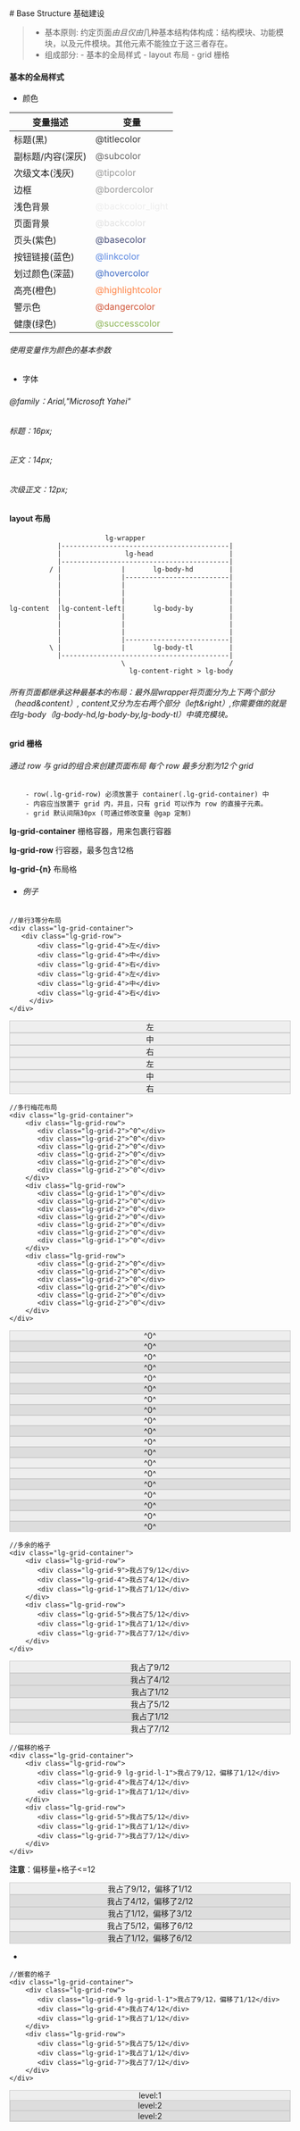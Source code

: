 <link href="/legoland.min.css"/>
# Base Structure 基础建设
 
> - 基本原则: 约定页面*由且仅由*几种基本结构体构成：结构模块、功能模块，以及元件模块。其他元素不能独立于这三者存在。
> - 组成部分:
        - 基本的全局样式
        - layout 布局
        - grid 栅格
  

#### **基本的全局样式**

- 颜色 

|变量描述          |变量                                        | 
|------------------|--------------------------------------------| 
|标题(黑)          |<font color=#333>@titlecolor</font>         | 
|副标题/内容(深灰) |<font color=#666>@subcolor </font>          | 
|次级文本(浅灰)    |<font color=#999>@tipcolor </font>          | 
|边框              |<font color=#999>@bordercolor</font>        | 
|浅色背景          |<font color=#ededed>@backcolor_light</font> | 
|页面背景          |<font color=#e1e1e1>@backcolor</font>       |  
|页头(紫色)        |<font color=#464e78>@basecolor</font>       |    
|按钮链接(蓝色)    |<font color=#5986e1>@linkcolor</font>       |    
|划过颜色(深蓝)    |<font color=#3e6bc5>@hovercolor</font>      |    
|高亮(橙色)        |<font color=#ff8447>@highlightcolor</font>  |    
|警示色            |<font color=#d05538>@dangercolor</font>     |    
|健康(绿色)        |<font color=#8bb455>@successcolor</font>    |

###### 使用变量作为颜色的基本参数


- 字体 

###### @family：Arial,"Microsoft Yahei"
###### 标题：16px;
###### 正文：14px;
###### 次级正文：12px;

#### **layout 布局**


                            lg-wrapper
                |------------------------------------------|
                |                lg-head                   |
                |------------------------------------------|
              / |               |       lg-body-hd         | 
                |               |--------------------------|           
                |               |                          |         
                |               |                          |         
                |               |                          |         
    lg-content  |lg-content-left|       lg-body-by         |         
                |               |                          |         
                |               |                          |         
                |               |                          |         
                |               |--------------------------| 
              \ |               |       lg-body-tl         |
                |------------------------------------------|
                                \                          /
                                  lg-content-right > lg-body


###### 所有页面都继承这种最基本的布局：最外层wrapper将页面分为上下两个部分（head&content）, content又分为左右两个部分（left&right）,你需要做的就是在lg-body（lg-body-hd,lg-body-by,lg-body-tl）中填充模块。                                

#### **grid 栅格**

######  通过 row 与 grid的组合来创建页面布局 每个 row 最多分割为12个 grid
        - row(.lg-grid-row) 必须放置于 container(.lg-grid-container) 中
        - 内容应当放置于 grid 内，并且，只有 grid 可以作为 row 的直接子元素。
        - grid 默认间隔30px (可通过修改变量 @gap 定制) 

**lg-grid-container**
栅格容器，用来包裹行容器

**lg-grid-row**
行容器，最多包含12格

**lg-grid-{n}**
布局格

- ###### 例子        
```
//单行3等分布局
<div class="lg-grid-container">
   <div class="lg-grid-row">
       <div class="lg-grid-4">左</div>
       <div class="lg-grid-4">中</div>
       <div class="lg-grid-4">右</div>
       <div class="lg-grid-4">左</div>
       <div class="lg-grid-4">中</div>
       <div class="lg-grid-4">右</div>
     </div>
</div>
```
<div class="lg-grid-container">
   <div class="lg-grid-row">
       <div class="lg-grid-4" style="border:1px solid #ccc;text-align:center;background-color:#eee">左</div>
       <div class="lg-grid-4" style="border:1px solid #ccc;text-align:center;background-color:#eee">中</div>
       <div class="lg-grid-4" style="border:1px solid #ccc;text-align:center;background-color:#eee">右</div>
       <div class="lg-grid-4" style="border:1px solid #ccc;text-align:center;background-color:#eee">左</div>
       <div class="lg-grid-4" style="border:1px solid #ccc;text-align:center;background-color:#eee">中</div>
       <div class="lg-grid-4" style="border:1px solid #ccc;text-align:center;background-color:#eee">右</div>
     </div>
</div>

```
//多行梅花布局
<div class="lg-grid-container">
    <div class="lg-grid-row">
       <div class="lg-grid-2">^0^</div>
       <div class="lg-grid-2">^0^</div>
       <div class="lg-grid-2">^0^</div>
       <div class="lg-grid-2">^0^</div>
       <div class="lg-grid-2">^0^</div>
       <div class="lg-grid-2">^0^</div>  
    </div>
    <div class="lg-grid-row">
       <div class="lg-grid-1">^0^</div>
       <div class="lg-grid-2">^0^</div>
       <div class="lg-grid-2">^0^</div>
       <div class="lg-grid-2">^0^</div>   
       <div class="lg-grid-2">^0^</div>   
       <div class="lg-grid-2">^0^</div>   
       <div class="lg-grid-1">^0^</div>   
    </div>
    <div class="lg-grid-row">
       <div class="lg-grid-2">^0^</div>
       <div class="lg-grid-2">^0^</div>
       <div class="lg-grid-2">^0^</div>
       <div class="lg-grid-2">^0^</div>
       <div class="lg-grid-2">^0^</div>
       <div class="lg-grid-2">^0^</div>  
    </div>
</div>
```
<div class="lg-grid-container">
    <div class="lg-grid-row">
       <div class="lg-grid-2" style="border:1px solid #ccc;text-align:center;background-color:#eee">^0^</div>
       <div class="lg-grid-2" style="border:1px solid #ccc;text-align:center;background-color:#ddd">^0^</div>
       <div class="lg-grid-2" style="border:1px solid #ccc;text-align:center;background-color:#eee">^0^</div>
       <div class="lg-grid-2" style="border:1px solid #ccc;text-align:center;background-color:#ddd">^0^</div>
       <div class="lg-grid-2" style="border:1px solid #ccc;text-align:center;background-color:#eee">^0^</div>
       <div class="lg-grid-2" style="border:1px solid #ccc;text-align:center;background-color:#ddd">^0^</div>
    </div>
    <div class="lg-grid-row">
       <div class="lg-grid-1" style="border:1px solid #ccc;text-align:center;background-color:#eee">^0^</div>
       <div class="lg-grid-2" style="border:1px solid #ccc;text-align:center;background-color:#ddd">^0^</div>
       <div class="lg-grid-2" style="border:1px solid #ccc;text-align:center;background-color:#eee">^0^</div>
       <div class="lg-grid-2" style="border:1px solid #ccc;text-align:center;background-color:#ddd">^0^</div>
       <div class="lg-grid-2" style="border:1px solid #ccc;text-align:center;background-color:#eee">^0^</div>
       <div class="lg-grid-2" style="border:1px solid #ccc;text-align:center;background-color:#ddd">^0^</div>
       <div class="lg-grid-1" style="border:1px solid #ccc;text-align:center;background-color:#eee">^0^</div>
    </div>
    <div class="lg-grid-row">
       <div class="lg-grid-2" style="border:1px solid #ccc;text-align:center;background-color:#eee">^0^</div>
       <div class="lg-grid-2" style="border:1px solid #ccc;text-align:center;background-color:#ddd">^0^</div>
       <div class="lg-grid-2" style="border:1px solid #ccc;text-align:center;background-color:#eee">^0^</div>
       <div class="lg-grid-2" style="border:1px solid #ccc;text-align:center;background-color:#ddd">^0^</div>
       <div class="lg-grid-2" style="border:1px solid #ccc;text-align:center;background-color:#eee">^0^</div>
       <div class="lg-grid-2" style="border:1px solid #ccc;text-align:center;background-color:#ddd">^0^</div>
    </div>
</div>

```
//多余的格子
<div class="lg-grid-container">
    <div class="lg-grid-row">
       <div class="lg-grid-9">我占了9/12</div>
       <div class="lg-grid-4">我占了4/12</div>   
       <div class="lg-grid-1">我占了1/12</div>   
    </div> 
    <div class="lg-grid-row">
       <div class="lg-grid-5">我占了5/12</div>
       <div class="lg-grid-1">我占了1/12</div>   
       <div class="lg-grid-7">我占了7/12</div>   
    </div> 
</div>
```
<div class="lg-grid-container">
    <div class="lg-grid-row">
       <div class="lg-grid-9" style="border:1px solid #ccc;text-align:center;background-color:#eee">我占了9/12</div>
       <div class="lg-grid-4" style="border:1px solid #ccc;text-align:center;background-color:#ddd">我占了4/12</div>
       <div class="lg-grid-1" style="border:1px solid #ccc;text-align:center;background-color:#ddd">我占了1/12</div>
    </div>
    <div class="lg-grid-row">
       <div class="lg-grid-5" style="border:1px solid #ccc;text-align:center;background-color:#eee">我占了5/12</div>
       <div class="lg-grid-1" style="border:1px solid #ccc;text-align:center;background-color:#ddd">我占了1/12</div>
       <div class="lg-grid-7" style="border:1px solid #ccc;text-align:center;background-color:#eee">我占了7/12</div> 
    </div> 
</div>

```
//偏移的格子
<div class="lg-grid-container">
    <div class="lg-grid-row">
       <div class="lg-grid-9 lg-grid-l-1">我占了9/12，偏移了1/12</div>
       <div class="lg-grid-4">我占了4/12</div>   
       <div class="lg-grid-1">我占了1/12</div>   
    </div> 
    <div class="lg-grid-row">
       <div class="lg-grid-5">我占了5/12</div>
       <div class="lg-grid-1">我占了1/12</div>   
       <div class="lg-grid-7">我占了7/12</div>   
    </div> 
</div>
```
**注意**：偏移量+格子<=12
<div class="lg-grid-container">
    <div class="lg-grid-row">
       <div class="lg-grid-9 lg-grid-l-1" style="border:1px solid #ccc;text-align:center;background-color:#eee">我占了9/12，偏移了1/12</div>
       <div class="lg-grid-4 lg-grid-l-2" style="border:1px solid #ccc;text-align:center;background-color:#ddd">我占了4/12，偏移了2/12</div>
       <div class="lg-grid-1 lg-grid-l-3" style="border:1px solid #ccc;text-align:center;background-color:#ddd">我占了1/12，偏移了3/12</div>
    </div>
    <div class="lg-grid-row">
       <div class="lg-grid-5 lg-grid-l-6" style="border:1px solid #ccc;text-align:center;background-color:#eee">我占了5/12，偏移了6/12</div>
       <div class="lg-grid-1 lg-grid-l-6" style="border:1px solid #ccc;text-align:center;background-color:#ddd">我占了1/12，偏移了6/12</div> 
    </div> 
</div>

-  


```
//嵌套的格子
<div class="lg-grid-container">
    <div class="lg-grid-row">
       <div class="lg-grid-9 lg-grid-l-1">我占了9/12，偏移了1/12</div>
       <div class="lg-grid-4">我占了4/12</div>   
       <div class="lg-grid-1">我占了1/12</div>   
    </div> 
    <div class="lg-grid-row">
       <div class="lg-grid-5">我占了5/12</div>
       <div class="lg-grid-1">我占了1/12</div>   
       <div class="lg-grid-7">我占了7/12</div>   
    </div> 
</div>
```
<div class="lg-grid-container">
    <div class="lg-grid-row">
       <div class="lg-grid-12" style="border:1px solid #ccc;text-align:center;background-color:#eee">
       level:1
           <div class="lg-grid-row">
               <div class="lg-grid-4 lg-grid-l-2" style="border:1px solid #ccc;text-align:center;background-color:#ddd">level:2</div>
               <div class="lg-grid-4" style="border:1px solid #ccc;text-align:center;background-color:#ddd">level:2</div>
           </div>
       </div> 
    </div> 
</div> 

